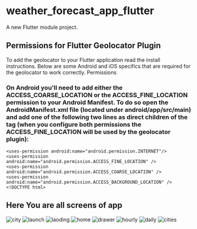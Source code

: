 # weather_forecast_app_flutter

A new Flutter module project.

## Permissions for Flutter Geolocator Plugin
To add the geolocator to your Flutter application read the install instructions. Below are some Android and iOS specifics that are required for the geolocator to work correctly.
Permissions

### On Android you'll need to add either the ACCESS_COARSE_LOCATION or the ACCESS_FINE_LOCATION permission to your Android Manifest. To do so open the AndroidManifest.xml file (located under android/app/src/main) and add one of the following two lines as direct children of the <manifest> tag (when you configure both permissions the ACCESS_FINE_LOCATION will be used by the geolocator plugin):
    <uses-permission android:name="android.permission.INTERNET"/>
    <uses-permission android:name="android.permission.ACCESS_FINE_LOCATION" />
    <uses-permission android:name="android.permission.ACCESS_COARSE_LOCATION" />
    <uses-permission android:name="android.permission.ACCESS_BACKGROUND_LOCATION" />
    <!DOCTYPE html>
## Here You are all screens of app
![city](https://github.com/user-attachments/assets/be404277-a431-43ad-a9c7-4a338abe272b)
![launch](https://github.com/user-attachments/assets/330c825a-710e-4755-849e-f3b7c09e7594)
![laoding](https://github.com/user-attachments/assets/fe2943d1-4aeb-4b46-b096-bea4a9cc803a)
![home](https://github.com/user-attachments/assets/ff947c89-aacf-4706-a848-01896601703c)
![drawer](https://github.com/user-attachments/assets/2c0a7994-7649-4239-8262-5dea58f4d8e0)
![hourly](https://github.com/user-attachments/assets/4ac7f1e8-a1e6-47bd-8ede-aeea61c0ebd0)
![daily](https://github.com/user-attachments/assets/3dcdeb6b-9d07-42db-a7df-29a1b7489e73)
![cities](https://github.com/user-attachments/assets/d2f36ee4-51dc-40f8-9f0e-9c7fbf2f171c)
